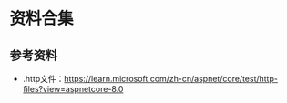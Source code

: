# 资料合集

## 参考资料
- .http文件：https://learn.microsoft.com/zh-cn/aspnet/core/test/http-files?view=aspnetcore-8.0